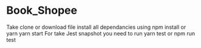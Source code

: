 # Book_Shopee
Take clone or download file
install all dependancies using npm install or yarn
yarn start
For take Jest snapshot you need to run yarn test or npm run test
